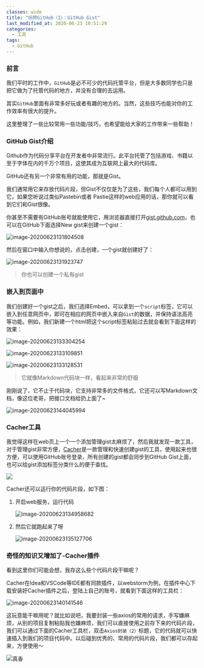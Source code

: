 ```yaml
---
classes: wide
title: "玩转GitHub（1）：GitHub Gist"
last_modified_at: 2020-06-23 10:51:29
categories:
  - 工具
tags:
  - GitHub
---
```


### 前言

我们平时的工作中，`GitHub`是必不可少的代码托管平台，但是大多数同学也只是把它做为了托管代码的地方，并没有合理的去运用。

其实`GitHub`里面有非常多好玩或者有趣的地方的。当然，这些技巧也能对你的工作效率有很大的提升。

这里整理了一些比较常用一些功能/技巧，也希望能给大家的工作带来一些帮助！

### GitHub Gist介绍

Github作为代码分享平台在开发者中非常流行。此平台托管了包括游戏、书籍以至于字体在内的千万个项目，这使其成为互联网上最大的代码库。

GitHub还有另一个非常有用的功能，那就是Gist。

我们通常用它来存放代码片段，但Gist不仅仅是为了这些，我们每个人都可以用到它，如果您听说过类似Pastebin或者 Pastie这样的web应用的话，那你就可以看到它们和Gist很像。

你甚至不需要有GitHub账号就能使用它，用浏览器直接打开[gist.github.com](https://gist.github.com)，也可以在GitHub下面选择New gist来创建一个gist：

![image-20200623131804508](https://figure-b.ricardolsw.com/image/DJ7SW8hhoSiOv1kZrDNtgqq63WpQ0k5q.jpg)

然后在窗口中输入你想说的，点击创建，一个gist就创建好了：

![image-20200623131923747](https://figure-b.ricardolsw.com/image/hqGYJZgUEJrfdAxejQiLH6tOWc1XBNsc.jpg)

> 你也可以创建一个私有gist

### 嵌入到页面中

我们创建好一个gist之后，我们选择Embed，可以拿到一个`script`标签，它可以嵌入到任意网页中，即可在相应的网页中嵌入来自`Gist`的数据，并保持语法高亮等功能。例如，我们新建一个html把这个script标签粘贴过去就会看到下面这样的效果：

![image-20200623133304254](https://figure-b.ricardolsw.com/image/v9C4RxeMAz96sEaMcG6jh3lGfyFmOexg.jpg)

![image-20200623133109851](https://figure-b.ricardolsw.com/image/h84Eklw7ueEMV88WzDSWvO8cjhfMKoCo.jpg)

![image-20200623133128531](https://figure-b.ricardolsw.com/image/VbzhzELEjITS7Nlha2n57oZlIfXwVEUm.jpg)

> 它就像Markdown代码块一样，看起来非常的舒服

刚刚说了，它不止于代码块，它支持非常多的文件格式，它还可以写Markdown文档，像这位老哥，把接口文档给扔上面了~

![image-20200623144045994](https://figure-b.ricardolsw.com/image/xEwdpWkVudaZCUuvz0kERDNTXAo0JkZK.jpg)

### Cacher工具

我觉得这样在web页上一个一个添加管理gist太麻烦了，然后我就发现一款工具，对于管理gist非常方便，[Cacher](https://www.cacher.io/)是一款管理和快速创建gist的工具，使用起来也很方便，可以使用GitHub账号登录，所有创建的gist都会同步到GitHub Gist上面，也可以给gist添加标签分类什么的便于查找。

![ ](https://figure-b.ricardolsw.com/image/Fk2yw6VfilWnU04ZsqCoaATehCUq5zNt.jpg)

Cacher还可以运行你的代码片段，如下图：

1. 开启web服务，运行代码

   ![image-20200623134958682](https://figure-b.ricardolsw.com/image/Gh3SZavCH41MxfPX7jN5m7eEpVf4fUdC.jpg)

2. 然后它就跑起来了呀

   ![image-20200623135127706](https://figure-b.ricardolsw.com/image/dICWKN6eSrgFxvkD8GYpGEhqn57RjtV0.jpg)

### 奇怪的知识又增加了-Cacher插件

看到这里你们可能会想，我存这么些个代码片段干嘛呢？

Cacher在Idea和VSCode等IDE都有同款插件，以webstorm为例，在插件中心下载安装好Cacher插件之后，登陆上自己的账号，就看到下面这样的工具栏：

![image-20200623140141546](https://figure-b.ricardolsw.com/image/GSLcp9mc8M1KLNTCuRoDiv7gT35Qr2eV.jpg)

这玩意能干嘛用呢？就比如说吧，我要封装一些axios的常用的请求，手写嫌麻烦，从别的项目复制粘贴我也嫌麻烦，我们可以直接使用之前存下来的代码片段，我们可以通过下面的Cacher工具栏，双击`Axios封装（2）`标题，它的代码就可以快速插入到我们的项目代码中。以后碰到优秀的、常用的代码片段，我们都可以存起来，方便使用～

![真香](https://figure-b.ricardolsw.com/image/iNY1BfEfOCuhkgFXW1LT3YBZcnWTeipU.jpg)

